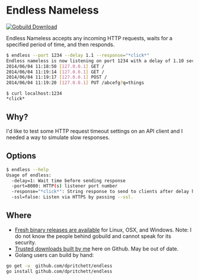 # Endless Nameless
[![Gobuild Download](http://gobuild.io/badge/github.com/dpritchett/endless/download.png)](http://beta.gobuild.io/repo?id=59)

Endless Nameless accepts any incoming HTTP requests, waits for a specified period of time, and then responds.

```sh
$ endless --port 1234 --delay 1.1 --response="*click*"
Endless nameless is now listening on port 1234 with a delay of 1.10 second(s)...
2014/06/04 11:18:50 [127.0.0.1]	GET /
2014/06/04 11:19:14 [127.0.0.1]	GET /
2014/06/04 11:19:17 [127.0.0.1]	POST /
2014/06/04 11:19:20 [127.0.0.1]	PUT /abcefg?q=things
```

```
$ curl localhost:1234
*click*
```

## Why?
I'd like to test some HTTP request timeout settings on an API client and I needed a way to simulate slow responses.

## Options
```sh
$ endless --help
Usage of endless:
  -delay=1: Wait time before sending response
  -port=8080: HTTP(s) listener port number
  -response="*click*": String response to send to clients after delay has elapsed.
  -ssl=false: Listen via HTTPS by passing --ssl.
```

## Where
* [Fresh binary releases are available](http://gobuild.io/download/github.com/dpritchett/endless) for Linux, OSX, and Windows.  Note:  I do not know the people behind gobuild and cannot speak for its security.
* [Trusted downloads built by me](https://github.com/dpritchett/endless/releases) here on Github. May be out of date.
* Golang users can build by hand:
```sh
go get -u  github.com/dpritchett/endless
go install github.com/dpritchett/endless
```
